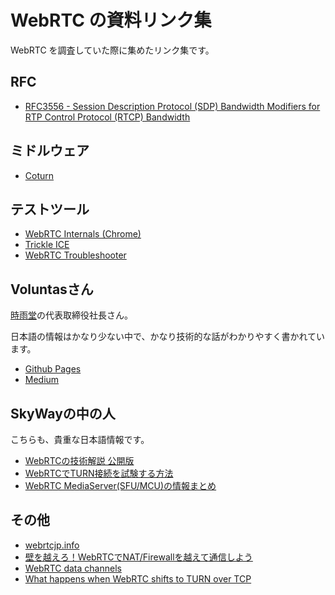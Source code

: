 # WebRTC の資料リンク集

WebRTC を調査していた際に集めたリンク集です。

## RFC

- [RFC3556 - Session Description Protocol (SDP) Bandwidth Modifiers for RTP Control Protocol (RTCP) Bandwidth](https://tools.ietf.org/html/rfc3556)

## ミドルウェア

- [Coturn](https://github.com/coturn/coturn)

## テストツール

- [WebRTC Internals (Chrome)](chrome://webrtc-internals/)
- [Trickle ICE](https://webrtc.github.io/samples/src/content/peerconnection/trickle-ice/)
- [WebRTC Troubleshooter](https://test.webrtc.org/)

## Voluntasさん

[時雨堂](https://shiguredo.jp/)の代表取締役社長さん。

日本語の情報はかなり少ない中で、かなり技術的な話がわかりやすく書かれています。

- [Github Pages](https://voluntas.github.io/)
- [Medium](https://medium.com/@voluntas)

## SkyWayの中の人

こちらも、貴重な日本語情報です。 

- [WebRTCの技術解説 公開版](https://www.slideshare.net/nttwestcon/20140805-technical-descriptionofwebrtcpublicedition)
- [WebRTCでTURN接続を試験する方法](http://iwashi.co/2016/03/13/how-to-test-turn-relay)
- [WebRTC MediaServer(SFU/MCU)の情報まとめ](http://iwashi.co/2016/09/03/webrtc-sfu-mcu-summary)

## その他

- [webrtcjp.info](http://webrtcjp.info/)
- [壁を越えろ！WebRTCでNAT/Firewallを越えて通信しよう](https://html5experts.jp/mganeko/5554/)
- [WebRTC data channels](https://www.html5rocks.com/ja/tutorials/webrtc/datachannels/)
- [What happens when WebRTC shifts to TURN over TCP](https://testrtc.com/happens-webrtc-shifts-turn-tcp/)
